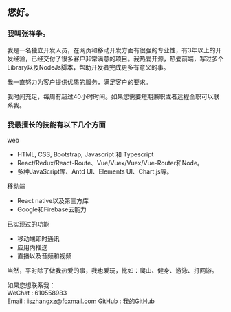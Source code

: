## 您好。

### 我叫张祥争。

我是一名独立开发人员，在网页和移动开发方面有很强的专业性，有3年以上的开发经验，已经交付了很多客户非常满意的项目。我热爱开源，热爱前端，写过多个Library以及NodeJs脚本，帮助开发者完成更多有意义的事。

我一直努力为客户提供优质的服务，满足客户的要求。

我时间充足，每周有超过40小时时间。如果您需要短期兼职或者远程全职可以联系我。

### 我最擅长的技能有以下几个方面

web

- HTML, CSS, Bootstrap, Javascript 和 Typescript
- React/Redux/React-Route、Vue/Vuex/Vuex/Vue-Router和Node。
- 多种JavaScript库、Antd UI、Elements UI、Chart.js等。

移动端

- React native以及第三方库
- Google和Firebase云能力

已实现过的功能

- 移动端即时通讯
- 应用内推送
- 直播以及音频和视频

当然，平时除了做我热爱的事，我也爱玩，比如：爬山、健身、游泳、打网游。

如果您想联系我：<br/>
WeChat : 610558983 <br/>
Email : iszhangxz@foxmail.com
GitHub : [我的GitHub](https://github.com/Dmedu)